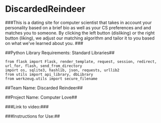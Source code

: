 # DiscardedReindeer
###This is a dating site for computer scientist that takes in account your personality based on a brief bio as well as your CS preferences and and matches you to someone. By clicking the left button (disliking) or the right button (liking), we adjust our matching algorithm and tailor it to you based on what we've learned about you. ###

##Python Library Requirements: Standard Libraries##
```
from flask import Flask, render_template, request, session, redirect, url_for, flash, send_from_directory
import os, sqlite3, hashlib, json, requests, urllib2
from utils import api_library, dbLibrary
from werkzeug.utils import secure_filename
```

##Team Name: Discarded Reindeer## 

##Project Name: Computer Love##

###Link to video:### 

###Instructions for Use:##


